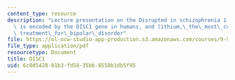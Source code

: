 ```yaml
---
content_type: resource
description: "Lecture presentation on the Disrupted in schizophrenia 1 protein that\
  \ is encoded by the DISC1 gene in humans, and lithium,\_the\_most\_commonly\_used\_\
  \ treatment\_for\_bipolar\_disorder"
file: https://ol-ocw-studio-app-production.s3.amazonaws.com/courses/9-914-special-topics-genetics-neurobiology-and-pathophysiology-of-psychiatric-disorders-fall-2008/6c0d542801b3fd5835bb8550b1db5f95_MIT9_914f08_Lec02.pdf
file_type: application/pdf
resourcetype: Document
title: DISC1
uid: 6c0d5428-01b3-fd58-35bb-8550b1db5f95
---
```


